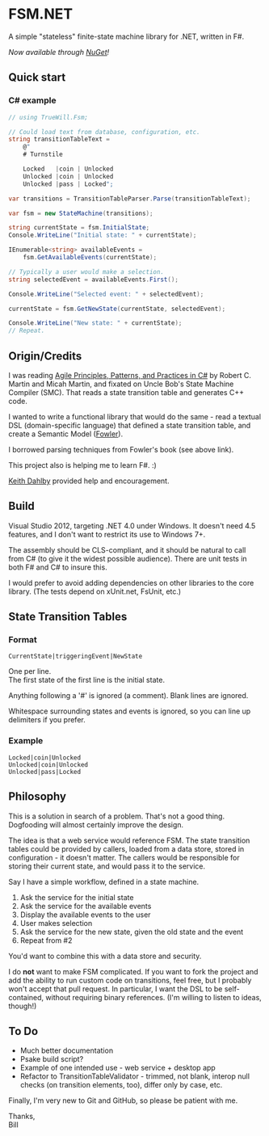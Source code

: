 FSM.NET
=======

A simple &quot;stateless&quot; finite-state machine library for .NET, written in F#.

*Now available through [NuGet](https://nuget.org/packages/FSM.NET/)!*

## Quick start

### C# example

```C#
// using TrueWill.Fsm;

// Could load text from database, configuration, etc.
string transitionTableText =
    @"
    # Turnstile

    Locked   |coin | Unlocked
    Unlocked |coin | Unlocked
    Unlocked |pass | Locked";

var transitions = TransitionTableParser.Parse(transitionTableText);

var fsm = new StateMachine(transitions);

string currentState = fsm.InitialState;
Console.WriteLine("Initial state: " + currentState);

IEnumerable<string> availableEvents =
    fsm.GetAvailableEvents(currentState);

// Typically a user would make a selection.
string selectedEvent = availableEvents.First();

Console.WriteLine("Selected event: " + selectedEvent);

currentState = fsm.GetNewState(currentState, selectedEvent);

Console.WriteLine("New state: " + currentState);
// Repeat.
```

## Origin/Credits

I was reading
[Agile Principles, Patterns, and Practices in C#](http://www.amazon.com/Agile-Principles-Patterns-Practices-C/dp/0131857258)
by Robert C. Martin and Micah Martin, and fixated on Uncle Bob's
State Machine Compiler (SMC). That reads a state transition table and
generates C++ code.

I wanted to write a functional library that would do the same - read
a textual DSL (domain-specific language) that defined a state transition table,
and create a Semantic Model ([Fowler](http://martinfowler.com/books/dsl.html)).

I borrowed parsing techniques from Fowler's book (see above link).

This project also is helping me to learn F#. :) 

[Keith Dahlby](https://twitter.com/dahlbyk) provided help and encouragement.

## Build

Visual Studio 2012, targeting .NET 4.0 under Windows. It doesn't need 4.5
features, and I don't want to restrict its use to Windows 7+.

The assembly should be CLS-compliant, and it should be natural to call from
C# (to give it the widest possible audience). There are unit tests in both
F# and C# to insure this.

I would prefer to avoid adding dependencies on other libraries to the core
library. (The tests depend on xUnit.net, FsUnit, etc.)

## State Transition Tables

### Format

    CurrentState|triggeringEvent|NewState

One per line.  
The first state of the first line is the initial state.

Anything following a '#' is ignored (a comment).
Blank lines are ignored.

Whitespace surrounding states and events is ignored, so you can line up
delimiters if you prefer.

### Example

    Locked|coin|Unlocked
    Unlocked|coin|Unlocked
    Unlocked|pass|Locked

## Philosophy

This is a solution in search of a problem. That's not a good thing.
Dogfooding will almost certainly improve the design.

The idea is that a web service would reference FSM. The state transition
tables could be provided by callers, loaded from a data store, stored in
configuration - it doesn't matter. The callers would be responsible for
storing their current state, and would pass it to the service.

Say I have a simple workflow, defined in a state machine.

1. Ask the service for the initial state
2. Ask the service for the available events
3. Display the available events to the user
4. User makes selection
5. Ask the service for the new state, given the old state and the event
6. Repeat from #2

You'd want to combine this with a data store and security.

I do **not** want to make FSM complicated. If you want to fork the project
and add the ability to run custom code on transitions, feel free, but I
probably won't accept that pull request. In particular, I want the DSL to
be self-contained, without requiring binary references. (I'm willing to
listen to ideas, though!)

## To Do

+ Much better documentation
+ Psake build script?
+ Example of one intended use - web service + desktop app
+ Refactor to TransitionTableValidator - trimmed, not blank, interop null checks (on transition elements, too), differ only by case, etc.

Finally, I'm very new to Git and GitHub, so please be patient with me.

Thanks,  
Bill
